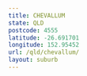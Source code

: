 ```yaml
---
title: CHEVALLUM
state: QLD
postcode: 4555
latitude: -26.691701
longitude: 152.95452
url: /qld/chevallum/
layout: suburb
---
```

